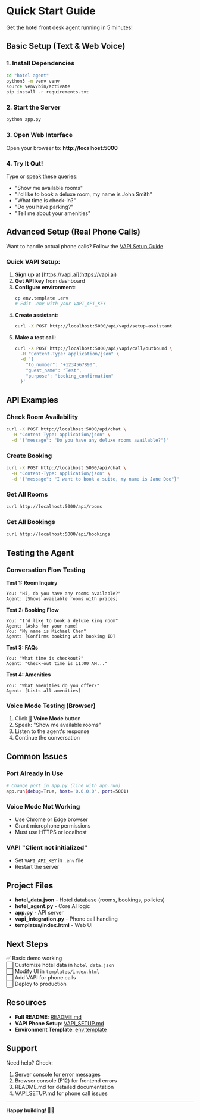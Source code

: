# Quick Start Guide

Get the hotel front desk agent running in 5 minutes!

## Basic Setup (Text & Web Voice)

### 1. Install Dependencies
```bash
cd "hotel agent"
python3 -m venv venv
source venv/bin/activate
pip install -r requirements.txt
```

### 2. Start the Server
```bash
python app.py
```

### 3. Open Web Interface
Open your browser to: **http://localhost:5000**

### 4. Try It Out!

Type or speak these queries:
- "Show me available rooms"
- "I'd like to book a deluxe room, my name is John Smith"
- "What time is check-in?"
- "Do you have parking?"
- "Tell me about your amenities"

## Advanced Setup (Real Phone Calls)

Want to handle actual phone calls? Follow the [VAPI Setup Guide](VAPI_SETUP.md)

### Quick VAPI Setup:

1. **Sign up** at [https://vapi.ai](https://vapi.ai)
2. **Get API key** from dashboard
3. **Configure environment**:
   ```bash
   cp env.template .env
   # Edit .env with your VAPI_API_KEY
   ```
4. **Create assistant**:
   ```bash
   curl -X POST http://localhost:5000/api/vapi/setup-assistant
   ```
5. **Make a test call**:
   ```bash
   curl -X POST http://localhost:5000/api/vapi/call/outbound \
     -H "Content-Type: application/json" \
     -d '{
       "to_number": "+1234567890",
       "guest_name": "Test",
       "purpose": "booking_confirmation"
     }'
   ```

## API Examples

### Check Room Availability
```bash
curl -X POST http://localhost:5000/api/chat \
  -H "Content-Type: application/json" \
  -d '{"message": "Do you have any deluxe rooms available?"}'
```

### Create Booking
```bash
curl -X POST http://localhost:5000/api/chat \
  -H "Content-Type: application/json" \
  -d '{"message": "I want to book a suite, my name is Jane Doe"}'
```

### Get All Rooms
```bash
curl http://localhost:5000/api/rooms
```

### Get All Bookings
```bash
curl http://localhost:5000/api/bookings
```

## Testing the Agent

### Conversation Flow Testing

**Test 1: Room Inquiry**
```
You: "Hi, do you have any rooms available?"
Agent: [Shows available rooms with prices]
```

**Test 2: Booking Flow**
```
You: "I'd like to book a deluxe king room"
Agent: [Asks for your name]
You: "My name is Michael Chen"
Agent: [Confirms booking with booking ID]
```

**Test 3: FAQs**
```
You: "What time is checkout?"
Agent: "Check-out time is 11:00 AM..."
```

**Test 4: Amenities**
```
You: "What amenities do you offer?"
Agent: [Lists all amenities]
```

### Voice Mode Testing (Browser)

1. Click **🎤 Voice Mode** button
2. Speak: "Show me available rooms"
3. Listen to the agent's response
4. Continue the conversation

## Common Issues

### Port Already in Use
```bash
# Change port in app.py (line with app.run)
app.run(debug=True, host='0.0.0.0', port=5001)
```

### Voice Mode Not Working
- Use Chrome or Edge browser
- Grant microphone permissions
- Must use HTTPS or localhost

### VAPI "Client not initialized"
- Set `VAPI_API_KEY` in `.env` file
- Restart the server

## Project Files

- **hotel_data.json** - Hotel database (rooms, bookings, policies)
- **hotel_agent.py** - Core AI logic
- **app.py** - API server
- **vapi_integration.py** - Phone call handling
- **templates/index.html** - Web UI

## Next Steps

✅ Basic demo working  
⬜ Customize hotel data in `hotel_data.json`  
⬜ Modify UI in `templates/index.html`  
⬜ Add VAPI for phone calls  
⬜ Deploy to production  

## Resources

- **Full README**: [README.md](README.md)
- **VAPI Phone Setup**: [VAPI_SETUP.md](VAPI_SETUP.md)
- **Environment Template**: [env.template](env.template)

## Support

Need help? Check:
1. Server console for error messages
2. Browser console (F12) for frontend errors
3. README.md for detailed documentation
4. VAPI_SETUP.md for phone call issues

---

**Happy building! 🏨🤖**

